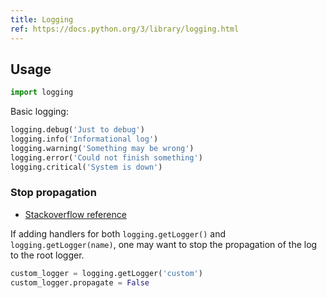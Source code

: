 ```yaml
---
title: Logging
ref: https://docs.python.org/3/library/logging.html
---
```


## Usage

```python
import logging
```

Basic logging:

```python
logging.debug('Just to debug')
logging.info('Informational log')
logging.warning('Something may be wrong')
logging.error('Could not finish something')
logging.critical('System is down')
```

### Stop propagation

- [Stackoverflow reference](https://stackoverflow.com/questions/11820338/replace-default-handler-of-python-logger)

If adding handlers for both `logging.getLogger()` and `logging.getLogger(name)`,
one may want to stop the propagation of the log to the root logger.

```python
custom_logger = logging.getLogger('custom')
custom_logger.propagate = False
```

